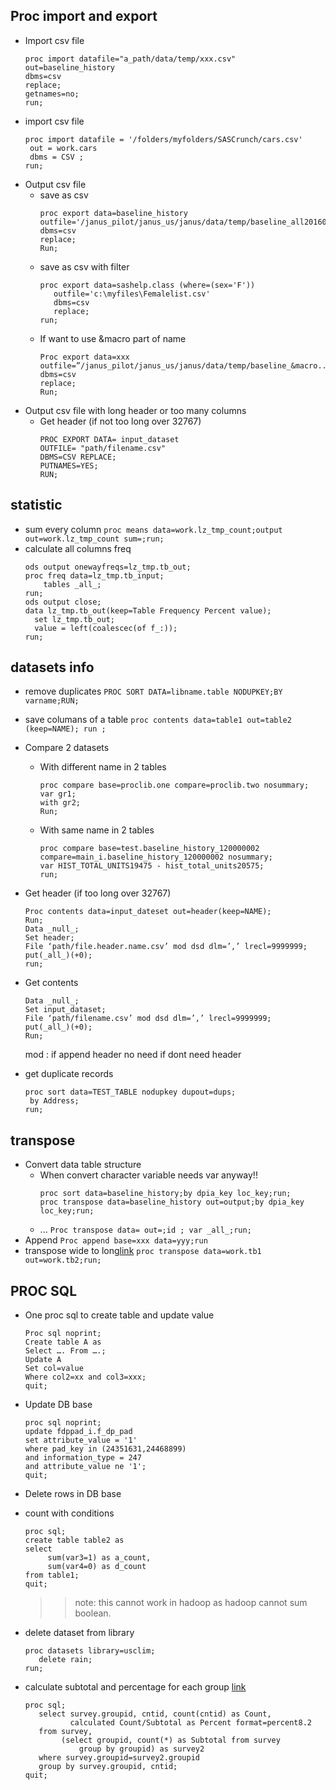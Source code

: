 ## Proc import and export
* Import csv file
  ```
  proc import datafile="a_path/data/temp/xxx.csv"
  out=baseline_history
  dbms=csv
  replace;
  getnames=no;
  run;
  ```
* import csv file
  ```
  proc import datafile = '/folders/myfolders/SASCrunch/cars.csv'
   out = work.cars
   dbms = CSV ;
  run;
  ```
* Output csv file
  - save as csv
    ```
    proc export data=baseline_history
    outfile='/janus_pilot/janus_us/janus/data/temp/baseline_all20160412.csv'
    dbms=csv
    replace;
    Run;
    ```
  - save as csv with filter
    ```
    proc export data=sashelp.class (where=(sex='F'))
       outfile='c:\myfiles\Femalelist.csv'
       dbms=csv
       replace;
    run;
    ```
  - If want to use &macro part of name
    ```
    Proc export data=xxx
    outfile=”/janus_pilot/janus_us/janus/data/temp/baseline_&macro..csv”
    dbms=csv
    replace;
    Run;
    ```
* Output csv file with long header or too many columns
  - Get header (if not too long over 32767)
    ```
    PROC EXPORT DATA= input_dataset
    OUTFILE= "path/filename.csv"
    DBMS=CSV REPLACE;
    PUTNAMES=YES;
    RUN;
    ```



## statistic
* sum every column
  `proc means data=work.lz_tmp_count;output out=work.lz_tmp_count sum=;run;`
* calculate all columns freq
  ```
  ods output onewayfreqs=lz_tmp.tb_out;
  proc freq data=lz_tmp.tb_input;
      tables _all_;    
  run;
  ods output close; 
  data lz_tmp.tb_out(keep=Table Frequency Percent value);
    set lz_tmp.tb_out;
    value = left(coalescec(of f_:));
  run;
  ```

## datasets info
* remove duplicates
  `PROC SORT DATA=libname.table NODUPKEY;BY varname;RUN;`

* save columans of a table
  `proc contents data=table1 out=table2 (keep=NAME); run ;`

* Compare 2 datasets
  - With different name in 2 tables
    ```
    proc compare base=proclib.one compare=proclib.two nosummary;
    var gr1;
    with gr2;
    Run;
    ```
  - With same name in 2 tables
    ```
    proc compare base=test.baseline_history_120000002 compare=main_i.baseline_history_120000002 nosummary;
    var HIST_TOTAL_UNITS19475 - hist_total_units20575;
    run;
    ```

* Get header (if too long over 32767)
  ```
  Proc contents data=input_dateset out=header(keep=NAME);
  Run;
  Data _null_;
  Set header;
  File ‘path/file.header.name.csv’ mod dsd dlm=’,’ lrecl=9999999;
  put(_all_)(+0);
  run;
  ```
* Get contents
  ```
  Data _null_;
  Set input_dataset;
  File ‘path/filename.csv’ mod dsd dlm=’,’ lrecl=9999999;
  put(_all_)(+0);
  Run;
  ```
  mod : if append header no need if dont need header

* get duplicate records
  ```
  proc sort data=TEST_TABLE nodupkey dupout=dups; 
   by Address; 
  run; 
  ```

## transpose
* Convert data table structure
  - When convert character variable needs var anyway!!
    ```
    proc sort data=baseline_history;by dpia_key loc_key;run;
    proc transpose data=baseline_history out=output;by dpia_key loc_key;run;
    ```
  - ...
  `Proc transpose data= out=;id ; var _all_;run;`
* Append
  `Proc append base=xxx data=yyy;run`
* transpose wide to long[link](https://stats.idre.ucla.edu/sas/modules/how-to-reshape-data-wide-to-long-using-proc-transpose/)
  `proc transpose data=work.tb1 out=work.tb2;run;`


## PROC SQL
* One proc sql to create table and update value
  ```
  Proc sql noprint;
  Create table A as
  Select …. From ….;
  Update A
  Set col=value
  Where col2=xx and col3=xxx;
  quit;
  ```
* Update DB base
  ```
  proc sql noprint;
  update fdppad_i.f_dp_pad
  set attribute_value = '1'
  where pad_key in (24351631,24468899)
  and information_type = 247
  and attribute_value ne '1';
  quit; 
  ```
* Delete rows in DB base
* count with conditions
  ```
  proc sql;
  create table table2 as
  select
       sum(var3=1) as a_count,
       sum(var4=0) as d_count
  from table1;
  quit;
  ```
  >>note: this cannot work in hadoop as hadoop cannot sum boolean.
* delete dataset from library
  ```
  proc datasets library=usclim;
     delete rain;
  run;
  ```

* calculate subtotal and percentage for each group [link](http://support.sas.com/documentation/cdl/en/sqlproc/63043/HTML/default/viewer.htm#n112pviu616u5rn1uileli1b03zb.htm)
  ```
  proc sql;
     select survey.groupid, cntid, count(cntid) as Count,
            calculated Count/Subtotal as Percent format=percent8.2
     from survey,
          (select groupid, count(*) as Subtotal from survey
              group by groupid) as survey2
     where survey.groupid=survey2.groupid
     group by survey.groupid, cntid;
  quit;
  ```